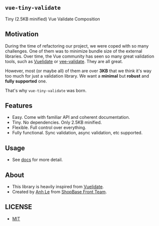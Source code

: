 ## `vue-tiny-validate`

Tiny (2.5KB minified) Vue Validate Composition

## Motivation

During the time of refactoring our project, we were coped with so many challenges. One of them was to minimize bundle
size of the external libraries. Over time, the Vue community has seen so many great validation tools, such as
[Vuelidate](https://github.com/vuelidate/vuelidate) or [vee-validate](https://github.com/logaretm/vee-validate). They
are all great.

However, most (or maybe all) of them are over **3KB** that we think it's way too much for just a validation library.
We want a **minimal** but **robust** and **fully supported** one.

That's why `vue-tiny-validate` was born.

## Features

- Easy. Come with familiar API and coherent documentation.
- Tiny. No dependencies. Only 2.5KB minified.
- Flexible. Full control over everything.
- Fully functional. Sync validation, async validation, etc supported.

## Usage

- See [docs](https://vue-tiny-validate.netlify.app) for more detail.

## About

- This library is heavily inspired from [Vuelidate](https://github.com/vuelidate/vuelidate).
- Created by [Anh Le](https://github.com/culee) from [ShopBase Front Team](https://github.com/FrontLabsOfficial).

## LICENSE

- [MIT](https://github.com/FrontLabsOfficial/vue-tiny-validate/blob/master/LICENSE)
